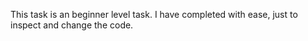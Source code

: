 This task is an beginner level task. I have completed with ease, just to inspect and change the code.

